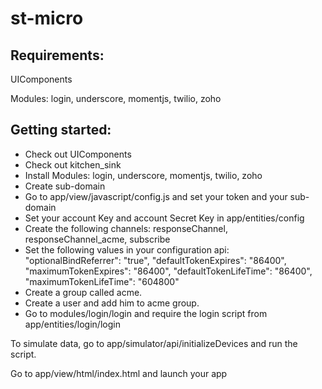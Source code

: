 # st-micro

## Requirements:
  
  UIComponents
  
  Modules: login, underscore, momentjs, twilio, zoho
  
## Getting started:

  - Check out UIComponents
  - Check out kitchen_sink
  - Install Modules: login, underscore, momentjs, twilio, zoho
  - Create sub-domain
  - Go to app/view/javascript/config.js and set your token and your sub-domain
  - Set your account Key and account Secret Key in app/entities/config
  - Create the following channels: responseChannel, responseChannel_acme, subscribe
  - Set the following values in your configuration api:
    "optionalBindReferrer": "true", 
		"defaultTokenExpires": "86400", 
		"maximumTokenExpires": "86400", 
		"defaultTokenLifeTime": "86400", 
		"maximumTokenLifeTime": "604800"
  - Create a group called acme.
  - Create a user and add him to acme group.
  - Go to modules/login/login and require the login script from app/entities/login/login
  
To simulate data, go to app/simulator/api/initializeDevices and run the script.  

Go to app/view/html/index.html and launch your app
